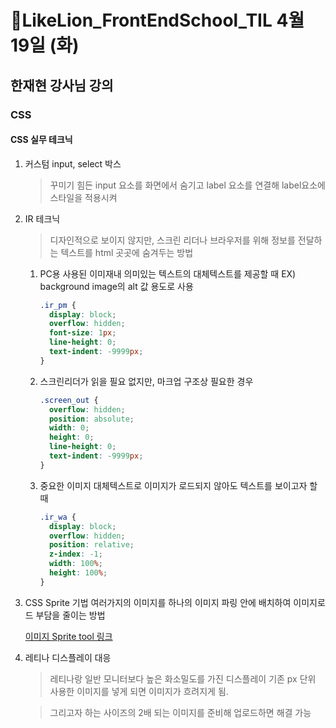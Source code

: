 # 🔖LikeLion_FrontEndSchool_TIL 4월 19일 (화)

## 한재현 강사님 강의

### CSS

#### CSS 실무 테크닉

1.  커스텀 input, select 박스

    > 꾸미기 힘든 input 요소를 화면에서 숨기고 label 요소를 연결해 label요소에 스타일을 적용시켜

2.  IR 테크닉

    > 디자인적으로 보이지 않지만, 스크린 리더나 브라우저를 위해 정보를 전달하는 텍스트를 html 곳곳에 숨겨두는 방법

    1. PC용 사용된 이미재내 의미있는 텍스트의 대체텍스트를 제공할 때 EX) background image의 alt 값 용도로 사용
       ```css
       .ir_pm {
         display: block;
         overflow: hidden;
         font-size: 1px;
         line-height: 0;
         text-indent: -9999px;
       }
       ```
    2. 스크린리더가 읽을 필요 없지만, 마크업 구조상 필요한 경우
       ```css
       .screen_out {
         overflow: hidden;
         position: absolute;
         width: 0;
         height: 0;
         line-height: 0;
         text-indent: -9999px;
       }
       ```
    3. 중요한 이미지 대체텍스트로 이미지가 로드되지 않아도 텍스트를 보이고자 할때
       ```css
       .ir_wa {
         display: block;
         overflow: hidden;
         position: relative;
         z-index: -1;
         width: 100%;
         height: 100%;
       }
       ```

3.  CSS Sprite 기법
    여러가지의 이미지를 하나의 이미지 파링 안에 배치하여 이미지로드 부담을 줄이는 방법

    [이미지 Sprite tool 링크](https://www.toptal.com/developers/css/sprite-generator/)

4.  레티나 디스플레이 대응

    > 레티나랑 일반 모니터보다 높은 화소밀도를 가진 디스플레이 기존 px 단위 사용한 이미지를 넣게 되면 이미지가 흐려지게 됨.

    > 그리고자 하는 사이즈의 2배 되는 이미지를 준비해 업로드하면 해결 가능
